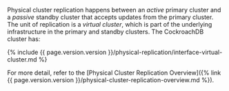Physical cluster replication happens between an _active_ primary cluster and a _passive_ standby cluster that accepts updates from the primary cluster. The unit of replication is a _virtual cluster_, which is part of the underlying infrastructure in the primary and standby clusters. The CockroachDB cluster has:

{% include {{ page.version.version }}/physical-replication/interface-virtual-cluster.md %}

For more detail, refer to the [Physical Cluster Replication Overview]({% link {{ page.version.version }}/physical-cluster-replication-overview.md %}).
